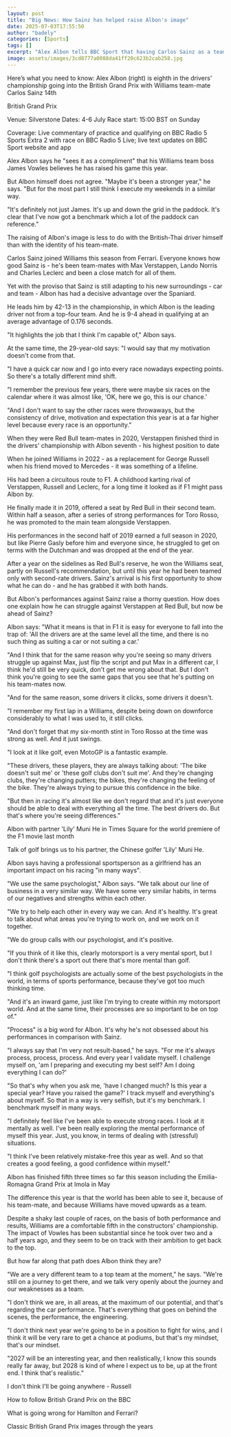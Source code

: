 ```yaml
---
layout: post
title: "Big News: How Sainz has helped raise Albon's image"
date: 2025-07-03T17:55:50
author: "badely"
categories: [Sports]
tags: []
excerpt: "Alex Albon tells BBC Sport that having Carlos Sainz as a team-mate gives him 'a benchmark which a lot of the paddock can reference'."
image: assets/images/3cd8777a0088da41ff20c623b2cab258.jpg
---
```


Here’s what you need to know: Alex Albon (right) is eighth in the drivers' championship going into the British Grand Prix with Williams team-mate Carlos Sainz 14th

British Grand Prix

Venue: Silverstone Dates: 4-6 July Race start: 15:00 BST on Sunday

Coverage: Live commentary of practice and qualifying on BBC Radio 5 Sports Extra 2 with race on BBC Radio 5 Live; live text updates on BBC Sport website and app

Alex Albon says he "sees it as a compliment" that his Williams team boss James Vowles believes he has raised his game this year.

But Albon himself does not agree. "Maybe it's been a stronger year," he says. "But for the most part I still think I execute my weekends in a similar way.

"It's definitely not just James. It's up and down the grid in the paddock. It's clear that I've now got a benchmark which a lot of the paddock can reference."

The raising of Albon's image is less to do with the British-Thai driver himself than with the identity of his team-mate.

Carlos Sainz joined Williams this season from Ferrari. Everyone knows how good Sainz is - he's been team-mates with Max Verstappen, Lando Norris and Charles Leclerc and been a close match for all of them.

Yet with the proviso that Sainz is still adapting to his new surroundings - car and team - Albon has had a decisive advantage over the Spaniard.

He leads him by 42-13 in the championship, in which Albon is the leading driver not from a top-four team. And he is 9-4 ahead in qualifying at an average advantage of 0.176 seconds.

"It highlights the job that I think I'm capable of," Albon says.

At the same time, the 29-year-old says: "I would say that my motivation doesn't come from that.

"I have a quick car now and I go into every race nowadays expecting points. So there's a totally different mind shift.

"I remember the previous few years, there were maybe six races on the calendar where it was almost like, 'OK, here we go, this is our chance.'

"And I don't want to say the other races were throwaways, but the consistency of drive, motivation and expectation this year is at a far higher level because every race is an opportunity."

When they were Red Bull team-mates in 2020, Verstappen finished third in the drivers' championship with Albon seventh - his highest position to date 

When he joined Williams in 2022 - as a replacement for George Russell when his friend moved to Mercedes - it was something of a lifeline.

His had been a circuitous route to F1. A childhood karting rival of Verstappen, Russell and Leclerc, for a long time it looked as if F1 might pass Albon by.

He finally made it in 2019, offered a seat by Red Bull in their second team. Within half a season, after a series of strong performances for Toro Rosso, he was promoted to the main team alongside Verstappen.

His performances in the second half of 2019 earned a full season in 2020, but like Pierre Gasly before him and everyone since, he struggled to get on terms with the Dutchman and was dropped at the end of the year.

After a year on the sidelines as Red Bull's reserve, he won the Williams seat, partly on Russell's recommendation, but until this year he had been teamed only with second-rate drivers. Sainz's arrival is his first opportunity to show what he can do - and he has grabbed it with both hands.

But Albon's performances against Sainz raise a thorny question. How does one explain how he can struggle against Verstappen at Red Bull, but now be ahead of Sainz?

Albon says: "What it means is that in F1 it is easy for everyone to fall into the trap of: 'All the drivers are at the same level all the time, and there is no such thing as suiting a car or not suiting a car.'

"And I think that for the same reason why you're seeing so many drivers struggle up against Max, just flip the script and put Max in a different car, I think he'd still be very quick, don't get me wrong about that. But I don't think you're going to see the same gaps that you see that he's putting on his team-mates now.

"And for the same reason, some drivers it clicks, some drivers it doesn't.

"I remember my first lap in a Williams, despite being down on downforce considerably to what I was used to, it still clicks.

"And don't forget that my six-month stint in Toro Rosso at the time was strong as well. And it just swings.

"I look at it like golf, even MotoGP is a fantastic example.

"These drivers, these players, they are always talking about: 'The bike doesn't suit me' or 'these golf clubs don't suit me'. And they're changing clubs, they're changing putters; the bikes, they're changing the feeling of the bike. They're always trying to pursue this confidence in the bike.

"But then in racing it's almost like we don't regard that and it's just everyone should be able to deal with everything all the time. The best drivers do. But that's where you're seeing differences."

Albon with partner 'Lily' Muni He in Times Square for the world premiere of the F1 movie last month

Talk of golf brings us to his partner, the Chinese golfer 'Lily' Muni He.

Albon says having a professional sportsperson as a girlfriend has an important impact on his racing "in many ways".

"We use the same psychologist," Albon says. "We talk about our line of business in a very similar way. We have some very similar habits, in terms of our negatives and strengths within each other.

"We try to help each other in every way we can. And it's healthy. It's great to talk about what areas you're trying to work on, and we work on it together.

"We do group calls with our psychologist, and it's positive.

"If you think of it like this, clearly motorsport is a very mental sport, but I don't think there's a sport out there that's more mental than golf.

"I think golf psychologists are actually some of the best psychologists in the world, in terms of sports performance, because they've got too much thinking time.

"And it's an inward game, just like I'm trying to create within my motorsport world. And at the same time, their processes are so important to be on top of."

"Process" is a big word for Albon. It's why he's not obsessed about his performances in comparison with Sainz.

"I always say that I'm very not result-based," he says. "For me it's always process, process, process. And every year I validate myself. I challenge myself on, 'am I preparing and executing my best self? Am I doing everything I can do?'

"So that's why when you ask me, 'have I changed much? Is this year a special year? Have you raised the game?' I track myself and everything's about myself. So that in a way is very selfish, but it's my benchmark. I benchmark myself in many ways.

"I definitely feel like I've been able to execute strong races. I look at it mentally as well. I've been really exploring the mental performance of myself this year. Just, you know, in terms of dealing with (stressful) situations.

"I think I've been relatively mistake-free this year as well. And so that creates a good feeling, a good confidence within myself."

Albon has finished fifth three times so far this season including the Emilia-Romagna Grand Prix at Imola in May

The difference this year is that the world has been able to see it, because of his team-mate, and because Williams have moved upwards as a team.

Despite a shaky last couple of races, on the basis of both performance and results, Williams are a comfortable fifth in the constructors' championship. The impact of Vowles has been substantial since he took over two and a half years ago, and they seem to be on track with their ambition to get back to the top.

But how far along that path does Albon think they are?

"We are a very different team to a top team at the moment," he says. "We're still on a journey to get there, and we talk very openly about the journey and our weaknesses as a team.

"I don't think we are, in all areas, at the maximum of our potential, and that's regarding the car performance. That's everything that goes on behind the scenes, the performance, the engineering.

"I don't think next year we're going to be in a position to fight for wins, and I think it will be very rare to get a chance at podiums, but that's my mindset, that's our mindset.

"2027 will be an interesting year, and then realistically, I know this sounds really far away, but 2028 is kind of where I expect us to be, up at the front end. I think that's realistic."

I don't think I'll be going anywhere - Russell

How to follow British Grand Prix on the BBC

What is going wrong for Hamilton and Ferrari?

Classic British Grand Prix images through the years

